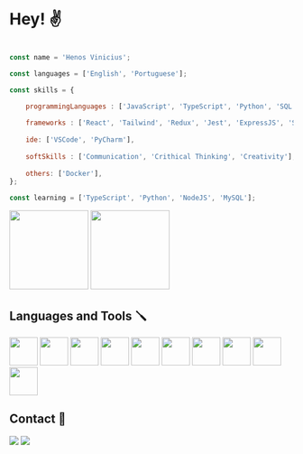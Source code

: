 # Hey! ✌

~~~js 

const name = 'Henos Vinicius';

const languages = ['English', 'Portuguese'];

const skills = {

    programmingLanguages : ['JavaScript', 'TypeScript', 'Python', 'SQL'],
    
    frameworks : ['React', 'Tailwind', 'Redux', 'Jest', 'ExpressJS', 'Sequelize'],
    
    ide: ['VSCode', 'PyCharm'],
    
    softSkills : ['Communication', 'Crithical Thinking', 'Creativity'],
    
    others: ['Docker'],
};

const learning = ['TypeScript', 'Python', 'NodeJS', 'MySQL'];

~~~

<div>
 <tr>
  <td valign="top">
   <img height="140" src="https://github-readme-stats.vercel.app/api?username=henos19&count_private=true&theme=radical&show_icons=true"/>
  </td>
  <td valign="top">
   <img height="140" src="https://github-readme-stats.vercel.app/api/top-langs/?username=henos19&theme=radical&layout=compact"/>
  </td>
 </tr>
</div>

## Languages and Tools 🪛

<div>
        <img height="50" src="https://upload.wikimedia.org/wikipedia/commons/thumb/9/99/Unofficial_JavaScript_logo_2.svg/480px-Unofficial_JavaScript_logo_2.svg.png">
        <img height="50" src="https://camo.githubusercontent.com/62089edec0ee40bb26b3bf5f973b14d7f8e4b4e942f115cde5b9a5f9c0ca3382/687474703a2f2f7365656b6c6f676f2e636f6d2f696d616765732f4a2f6a6573742d6c6f676f2d463939303145424246372d7365656b6c6f676f2e636f6d2e706e67">
        <img height="50" src="https://upload.wikimedia.org/wikipedia/commons/thumb/a/a7/React-icon.svg/2300px-React-icon.svg.png">
        <img height="50" src="https://testing-library.com/img/octopus-128x128.png">
        <img height="50" src="https://cdn.worldvectorlogo.com/logos/redux.svg">
        <img height="50" src="https://upload.wikimedia.org/wikipedia/commons/thumb/4/4c/Typescript_logo_2020.svg/1200px-Typescript_logo_2020.svg.png">
        <img height="50" src="https://www.etondigital.com/wp-content/uploads/2020/12/logo-nodejs.svg">
        <img height="50" src="https://seeklogo.com/images/S/sequelize-logo-9A5075DB9F-seeklogo.com.png">
        <img height="50" src="https://cdn-icons-png.flaticon.com/512/5968/5968313.png">
        <img height="50" src="https://www.docker.com/wp-content/uploads/2022/03/Moby-logo.png">
</div>

## Contact 👋
<div>
 <a href="https://www.linkedin.com/in/henos-vinicius-38086a234/" target="_blank"><img src="https://img.shields.io/badge/LinkedIn-0077B5?style=for-the-badge&logo=linkedin&logoColor=white"/></a>
 <a href="mailto:henosvinicius13@gmail.com"><img src="https://img.shields.io/badge/Gmail-D14836?style=for-the-badge&logo=gmail&logoColor=white">
</div>

